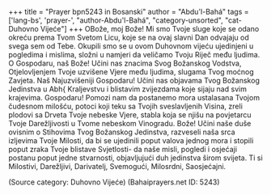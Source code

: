+++
title = "Prayer bpn5243 in Bosanski"
author = "Abdu'l-Bahá"
tags = ['lang-bs', 'prayer-', "author-Abdu'l-Bahá", "category-unsorted", "cat-Duhovno Vijeće"]
+++
OBože, moj Bože! Mi smo Tvoje sluge koje se odano okreću prema Tvom Svetom Licu, koje se na ovaj slavni Dan odvajaju od svega sem od Tebe. Okupili smo se u ovom Duhovnom vijeću ujedinjeni u pogledima i mislima, složni u namjeri da veličamo Tvoju Riječ među ljudima. O Gospodaru, naš Bože! Učini nas znacima Svog Božanskog Vodstva, Otjelovljenjem Tvoje uzvišene Vjere među ljudima, slugama Tvog moćnog Zavjeta. Naš Najuzvišeniji Gospodaru! Učini nas objavama Tvog Božanskog Jedinstva u Abh{ Kraljevstvu i blistavim zvijezdama koje sijaju nad svim krajevima. Gospodaru! Pomozi nam da postanemo mora ustalasana Tvojom čudesnom milošću, potoci koji teku sa Tvojih sveslavljenih Visina, zreli plodovi sa Drveta Tvoje nebeske Vjere, stabla koja se njišu na povjetarcu Tvoje Darežljivosti u Tvome nebeskom Vinogradu. Bože! Učini naše duše ovisnim o Stihovima Tvog Božanskog Jedinstva, razveseli naša srca izljevima Tvoje Milosti, da bi se ujedinili poput valova jednog mora i stopili poput zraka Tvoje blistave Svjetlosti- da naše misli, pogledi i osjećaji postanu poput jedne stvarnosti, objavljujući duh jedinstva širom svijeta. Ti si Milostivi, Darežljivi, Darivatelj, Svemogući, Milosrdni, Saosjećajni.

(Source category: Duhovno Vijeće)
(Bahaiprayers.net ID: 5243)
